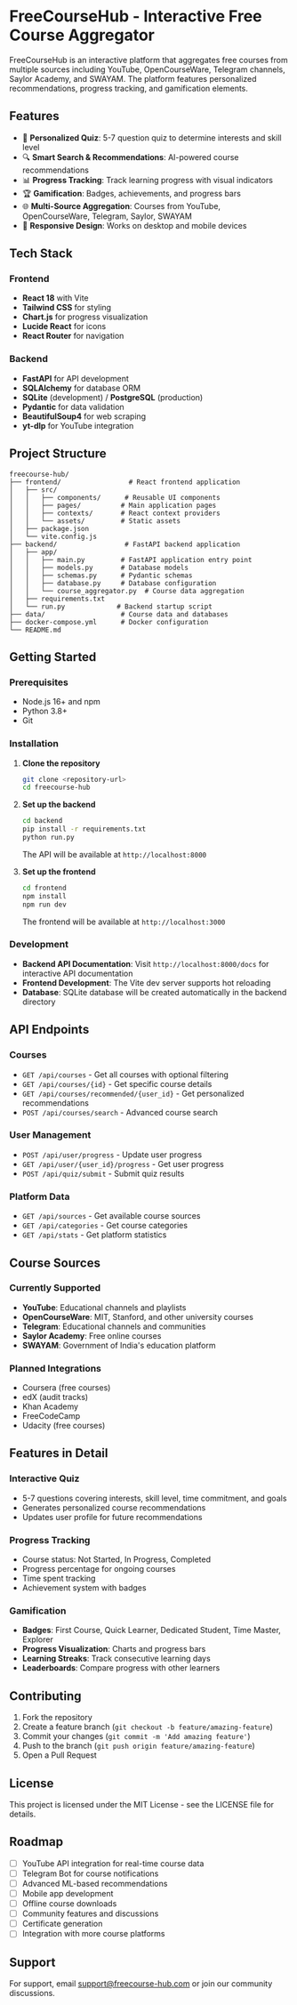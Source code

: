 # FreeCourseHub - Interactive Free Course Aggregator

FreeCourseHub is an interactive platform that aggregates free courses from multiple sources including YouTube, OpenCourseWare, Telegram channels, Saylor Academy, and SWAYAM. The platform features personalized recommendations, progress tracking, and gamification elements.

## Features

- 🎯 **Personalized Quiz**: 5-7 question quiz to determine interests and skill level
- 🔍 **Smart Search & Recommendations**: AI-powered course recommendations
- 📊 **Progress Tracking**: Track learning progress with visual indicators
- 🏆 **Gamification**: Badges, achievements, and progress bars
- 🌐 **Multi-Source Aggregation**: Courses from YouTube, OpenCourseWare, Telegram, Saylor, SWAYAM
- 📱 **Responsive Design**: Works on desktop and mobile devices

## Tech Stack

### Frontend
- **React 18** with Vite
- **Tailwind CSS** for styling
- **Chart.js** for progress visualization
- **Lucide React** for icons
- **React Router** for navigation

### Backend
- **FastAPI** for API development
- **SQLAlchemy** for database ORM
- **SQLite** (development) / **PostgreSQL** (production)
- **Pydantic** for data validation
- **BeautifulSoup4** for web scraping
- **yt-dlp** for YouTube integration

## Project Structure

```
freecourse-hub/
├── frontend/                 # React frontend application
│   ├── src/
│   │   ├── components/      # Reusable UI components
│   │   ├── pages/          # Main application pages
│   │   ├── contexts/       # React context providers
│   │   └── assets/         # Static assets
│   ├── package.json
│   └── vite.config.js
├── backend/                 # FastAPI backend application
│   ├── app/
│   │   ├── main.py         # FastAPI application entry point
│   │   ├── models.py       # Database models
│   │   ├── schemas.py      # Pydantic schemas
│   │   ├── database.py     # Database configuration
│   │   └── course_aggregator.py  # Course data aggregation
│   ├── requirements.txt
│   └── run.py             # Backend startup script
├── data/                   # Course data and databases
├── docker-compose.yml      # Docker configuration
└── README.md
```

## Getting Started

### Prerequisites
- Node.js 16+ and npm
- Python 3.8+
- Git

### Installation

1. **Clone the repository**
   ```bash
   git clone <repository-url>
   cd freecourse-hub
   ```

2. **Set up the backend**
   ```bash
   cd backend
   pip install -r requirements.txt
   python run.py
   ```
   The API will be available at `http://localhost:8000`

3. **Set up the frontend**
   ```bash
   cd frontend
   npm install
   npm run dev
   ```
   The frontend will be available at `http://localhost:3000`

### Development

- **Backend API Documentation**: Visit `http://localhost:8000/docs` for interactive API documentation
- **Frontend Development**: The Vite dev server supports hot reloading
- **Database**: SQLite database will be created automatically in the backend directory

## API Endpoints

### Courses
- `GET /api/courses` - Get all courses with optional filtering
- `GET /api/courses/{id}` - Get specific course details
- `GET /api/courses/recommended/{user_id}` - Get personalized recommendations
- `POST /api/courses/search` - Advanced course search

### User Management
- `POST /api/user/progress` - Update user progress
- `GET /api/user/{user_id}/progress` - Get user progress
- `POST /api/quiz/submit` - Submit quiz results

### Platform Data
- `GET /api/sources` - Get available course sources
- `GET /api/categories` - Get course categories
- `GET /api/stats` - Get platform statistics

## Course Sources

### Currently Supported
- **YouTube**: Educational channels and playlists
- **OpenCourseWare**: MIT, Stanford, and other university courses
- **Telegram**: Educational channels and communities
- **Saylor Academy**: Free online courses
- **SWAYAM**: Government of India's education platform

### Planned Integrations
- Coursera (free courses)
- edX (audit tracks)
- Khan Academy
- FreeCodeCamp
- Udacity (free courses)

## Features in Detail

### Interactive Quiz
- 5-7 questions covering interests, skill level, time commitment, and goals
- Generates personalized course recommendations
- Updates user profile for future recommendations

### Progress Tracking
- Course status: Not Started, In Progress, Completed
- Progress percentage for ongoing courses
- Time spent tracking
- Achievement system with badges

### Gamification
- **Badges**: First Course, Quick Learner, Dedicated Student, Time Master, Explorer
- **Progress Visualization**: Charts and progress bars
- **Learning Streaks**: Track consecutive learning days
- **Leaderboards**: Compare progress with other learners

## Contributing

1. Fork the repository
2. Create a feature branch (`git checkout -b feature/amazing-feature`)
3. Commit your changes (`git commit -m 'Add amazing feature'`)
4. Push to the branch (`git push origin feature/amazing-feature`)
5. Open a Pull Request

## License

This project is licensed under the MIT License - see the LICENSE file for details.

## Roadmap

- [ ] YouTube API integration for real-time course data
- [ ] Telegram Bot for course notifications
- [ ] Advanced ML-based recommendations
- [ ] Mobile app development
- [ ] Offline course downloads
- [ ] Community features and discussions
- [ ] Certificate generation
- [ ] Integration with more course platforms

## Support

For support, email support@freecourse-hub.com or join our community discussions.
